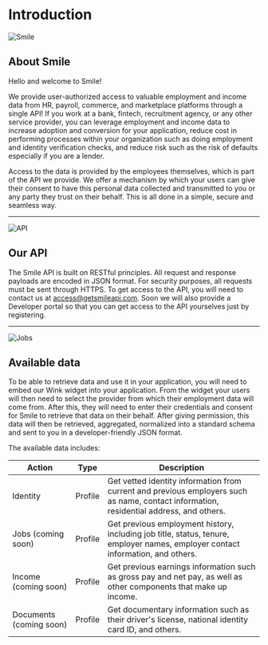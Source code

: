 # Introduction

<!-- focus: false -->
![Smile](https://img.icons8.com/material-outlined/50/000000/smiling.png)

##  About Smile
Hello and welcome to Smile! 

We provide user-authorized access to valuable employment and income data from HR, payroll, commerce, and marketplace platforms through a single API! If you work at a bank, fintech, recruitment agency, or any other service provider, you can leverage employment and income data to increase adoption and conversion for your application, reduce cost in performing processes within your organization such as doing employment and identity verification checks, and reduce risk such as the risk of defaults especially if you are a lender. 

Access to the data is provided by the employees themselves, which is part of the API we provide. We offer a mechanism by which your users can give their consent to have this personal data collected and transmitted to you or any party they trust on their behalf. This is all done in a simple, secure and seamless way. 

---
<!-- focus: false -->
![API](https://img.icons8.com/glyph-neue/50/000000/api.png)

##  Our API
The Smile API is built on RESTful principles. All request and response payloads are encoded in JSON format. For security purposes, all requests must be sent through HTTPS. To get access to the API, you will need to contact us at access@getsmileapi.com. Soon we will also provide a Developer portal so that you can get access to the API yourselves just by registering.

---
<!-- focus: false -->
![Jobs](https://img.icons8.com/ios-filled/50/000000/find-matching-job.png)

## Available data
To be able to retrieve data and use it in your application, you will need to embed our Wink widget into your application. From the widget your users will then need to select the provider from which their employment data will come from.  After this, they will need to enter their credentials and consent for Smile to retrieve that data on their behalf. After giving permission, this data will then be retrieved, aggregated, normalized into a standard schema and sent to you in a developer-friendly JSON format. 

The available data includes:

| Action   | Type    | Description |
|----------|---------|-------------|
| Identity | Profile | Get vetted identity information from current and previous employers such as name, contact information, residential address, and others.|
| Jobs (coming soon)     | Profile | Get previous employment history, including job title, status, tenure, employer names, employer contact information, and others.|
| Income (coming soon)  | Profile | Get previous earnings information such as gross pay and net pay, as well as other components that make up income.|  
| Documents (coming soon)  | Profile | Get documentary information such as their driver's license, national identity card ID, and others.|  

